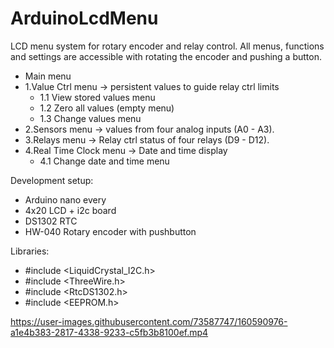 # ArduinoLcdMenu
 LCD menu system for rotary encoder and relay control. All menus, functions and settings are accessible with rotating the encoder and pushing a button.
 
 - Main menu
 - 1.Value Ctrl menu -> persistent values to guide relay ctrl limits
   - 1.1 View stored values menu
   - 1.2 Zero all values (empty menu)
   - 1.3 Change values menu
 - 2.Sensors menu -> values from four analog inputs (A0 - A3).
 - 3.Relays menu -> Relay ctrl status of four relays (D9 - D12).
 - 4.Real Time Clock menu -> Date and time display
   - 4.1 Change date and time menu  
 
 Development setup:
 - Arduino nano every
 - 4x20 LCD + i2c board
 - DS1302 RTC
 - HW-040 Rotary encoder with pushbutton

Libraries:
- #include <LiquidCrystal_I2C.h>
- #include <ThreeWire.h>
- #include <RtcDS1302.h>
- #include <EEPROM.h>


https://user-images.githubusercontent.com/73587747/160590976-a1e4b383-2817-4338-9233-c5fb3b8100ef.mp4
